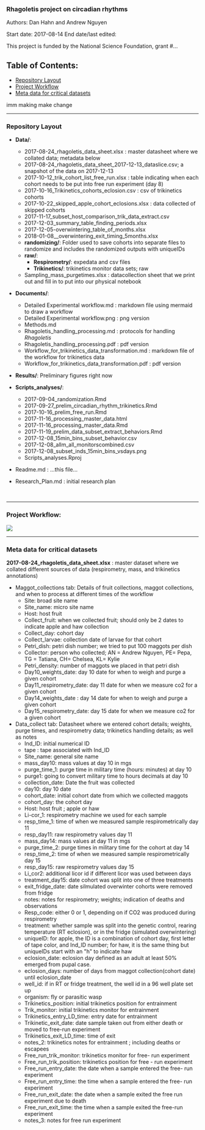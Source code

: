 ### Rhagoletis project on circadian rhythms     

Authors: Dan Hahn and Andrew Nguyen

Start date: 2017-08-14
End date/last edited:    

This project is funded by the National Science Foundation, grant #...   

## Table of Contents:   

* [Repository Layout](#id-section1)
* [Project Workflow](#id-section2)
* [Meta data for critical datasets](#id-section3)

imm making make change

------

<div id='id-section1'/>   

### Repository Layout

* **Data/**:
  * 2017-08-24_rhagoletis_data_sheet.xlsx : master datasheet where we collated data; metadata below 
  * 2017-08-24_rhagoletis_data_sheet_2017-12-13_dataslice.csv; a snapshot of the data on 2017-12-13 
  * 2017-10-12_trik_cohort_list_free_run.xlsx : table indicating when each cohort needs to be put into free run experiment (day 8) 
  * 2017-10-16_Trikinetics_cohorts_eclosion.csv : csv of trikinetics cohorts 
  * 2017-10-22_skipped_apple_cohort_eclosions.xlsx : data collected of skipped cohorts
  * 2017-11-17_subset_host_comparison_trik_data_extract.csv
  * 2017-12-03_summary_table_finding_periods.xlsx
  * 2017-12-05-overwintering_table_of_months.xlsx
  * 2018-01-08__overwintering_exit_timing_5months.xlsx
  * **randomizing/**: Folder used to save cohorts into separate files to randomize and includes the randomized outputs with uniqueIDs
  * **raw/**: 
    * **Respirometry/**: expedata and csv files 	
    * **Trikinetics/**:  trikinetics monitor data sets; raw  
  * Sampling_mass_purgetimes.xlsx : datacollection sheet that we print out  and fill in to put into our physical notebook 

* **Documents/**:
  * Detailed Experimental workflow.md : markdown file using mermaid to draw a workflow
  * Detailed Experimental workflow.png : png version
  * Methods.md
  * Rhagoletis_handling_processing.md : protocols for handling *Rhagoletis*
  * Rhagoletis_handling_processing.pdf : pdf version
  * Workflow_for_trikinetics_data_transformation.md : markdown file of the workflow for trikinetics data 
  * Workflow_for_trikinetics_data_transformation.pdf : pdf version 

* **Results/**: Preliminary figures right now 

* **Scripts_analyses/**:

  * 2017-09-04_randomization.Rmd
  * 2017-09-27_prelim_circadian_rhythm_trikinetics.Rmd
  * 2017-10-16_prelim_free_run.Rmd
  * 2017-11-16_processing_master_data.html
  * 2017-11-16_processing_master_data.Rmd
  * 2017-11-19_prelim_data_subset_extract_behaviors.Rmd
  * 2017-12-08_15min_bins_subset_behavior.csv
  * 2017-12-08_allm_all_monitorscombined.csv
  * 2017-12-08_subset_inds_15min_bins_vsdays.png 
  * Scripts_analyses.Rproj

* Readme.md : ...this file...

* Research_Plan.md : initial research plan 

  ​

------

<div id='id-section2'/>   

### Project Workflow: 

![](https://user-images.githubusercontent.com/4654474/31616112-cd198846-b259-11e7-876b-98a62e379c45.png)

------

<div id='id-section3'/>     

### Meta data for critical datasets   

**2017-08-24_rhagoletis_data_sheet.xlsx** : master dataset where we collated different sources of data (respirometry, mass, and trikinetics annotations)  

* Maggot_collections tab: Details of fruit collections, maggot collections, and when to process at different times of the workflow  
  * Site: broad site name 
  * Site_name: micro site name
  * Host: host fruit
  * Collect_fruit: when we collected fruit; should only be 2 dates to indicate apple and haw collection
  * Collect_day: cohort day 
  * Collect_larvae: collection date of larvae for that cohort
  * Petri_dish: petri dish number; we tried to put 100 maggots per dish
  * Collector: person who collected; AN = Andrew Nguyen, PE= Pepa, TG = Tatiana, CH= Chelsea, KL= Kylie
  * Petri_density: number of maggots we placed in that petri dish
  * Day10_weights_date: day 10 date for when to weigh and purge a given cohort
  * Day11_respirometry_date: day 11 date for when we measure co2 for a given cohort
  * Day14_weights_date : day 14 date for when to weigh and purge a given cohort
  * Day15_respirometry_date: day 15 date for when we measure co2 for a given cohort   
* Data_collect tab: Datasheet where we entered cohort details; weights, purge times, and respirometry data; trikinetics handling details; as well as notes   
  * Ind_ID: initial numerical ID
  * tape : tape associated with Ind_ID
  * Site_name: general site name
  * mass_day10: mass values at day 10 in mgs
  * purge_time_1: purge time in military time (hours: minutes) at day 10
  * purge1: going to convert military time to hours decimals at day 10
  * collection_date: Date the fruit was collected 
  * day10: day 10 date
  * cohort_date: initial cohort date from which we collected maggots
  * cohort_day: the cohort day 
  * Host: host fruit ; apple or haw
  * Li-cor_1: respirometry machine we used for each sample 
  * resp_time_1: time of when we measured sample respirometrically day 11
  * resp_day11: raw respirometry values day 11
  * mass_day14: mass values at day 11 in mgs 
  * purge_time_2: purge times in military time for the cohort at day 14
  * resp_time_2: time of when we measured sample respirometrically day 15  
  * resp_day15:  raw respirometry values day 15
  * Li_cor2: additional licor id if different licor was used between days
  * treatment_day15: date cohort was split into one of three treatments 
  * exit_fridge_date: date silmulated overwinter cohorts were removed from fridge
  * notes: notes for respirometry; weights; indication of deaths and observations
  * Resp_code: either 0 or 1, depending on if CO2 was produced during respirometry 
  * treatment: whether sample was split into the genetic control, rearing temperature (RT eclosion), or in the fridge (simulated overwintering)  
  * uniqueID: for apple, the ID is a combination of cohort day, first letter of tape color, and Ind_ID number; for haw, it is the same thing but uniqueIDs start with an "h" to indicate haw
  * eclosion_date: eclosion day defined as an adult at least 50% emerged from pupal case. 
  * eclosion_days: number of days from maggot collection(cohort date) until eclosion_date
  * well_id: if in RT or fridge treatment, the well id in a 96 well plate set up 
  * organism: fly or parasitic wasp 
  * Trikinetics_position: initial trikinetics position for entrainment
  * Trik_monitor: initial trikinetics monitor for entrainment
  * Trikinetics_entry_LD_time: entry date for entrainment
  * Trikinetic_exit_date: date sample taken out from either death or moved to free-run experiment
  * Trikinetics_exit_LD_time: time of exit
  * notes_2: trikinetics notes for entrainment ; including deaths or escapees
  * Free_run_trik_monitor: trikinetics monitor for free- run experiment
  * Free_run_trik_position: trikinetics position for free - run experiment
  * Free_run_entry_date: the date when a sample entered the free- run experiment
  * Free_run_entry_time: the time when a sample entered the free- run experiment
  * Free_run_exit_date: the date when a sample exited the free run experiment due to death 
  * Free_run_exit_time: the time when a sample exited the free-run experiment 
  * notes_3: notes for free run experiment

